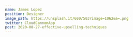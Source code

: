```yaml
---
name: James Lopez
position: Designer
image_path: https://unsplash.it/600/503?image=1062&a=.png
twitter: CloudCannonApp
post: 2020-08-27-effective-upselling-techniques
---
```


